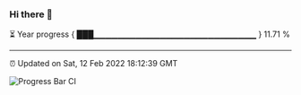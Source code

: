 ### Hi there 👋

⏳ Year progress { ███▁▁▁▁▁▁▁▁▁▁▁▁▁▁▁▁▁▁▁▁▁▁▁▁▁▁▁ } 11.71 %

---

⏰ Updated on Sat, 12 Feb 2022 18:12:39 GMT

![Progress Bar CI](https://github.com/liununu/liununu/workflows/Progress%20Bar%20CI/badge.svg)

